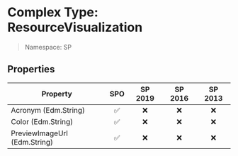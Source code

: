 # Complex Type: ResourceVisualization

> Namespace: SP

## Properties

Property | SPO | SP 2019 | SP 2016 | SP 2013
----------|:---:|:-------:|:-------:|:-------:
Acronym (Edm.String) | ✅ | ❌ | ❌ | ❌
Color (Edm.String) | ✅ | ❌ | ❌ | ❌
PreviewImageUrl (Edm.String) | ✅ | ❌ | ❌ | ❌